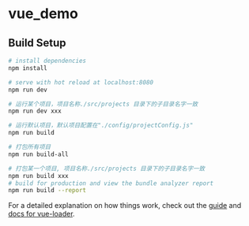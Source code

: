 # vue_demo

>

## Build Setup

``` bash
# install dependencies
npm install

# serve with hot reload at localhost:8080
npm run dev

# 运行某个项目，项目名称./src/projects 目录下的子目录名字一致
npm run dev xxx

# 运行默认项目，默认项目配置在"./config/projectConfig.js"
npm run build

# 打包所有项目
npm run build-all

# 打包某一个项目, 项目名称./src/projects 目录下的子目录名字一致
npm run build xxx
# build for production and view the bundle analyzer report
npm run build --report
```

For a detailed explanation on how things work, check out the [guide](http://vuejs-templates.github.io/webpack/) and [docs for vue-loader](http://vuejs.github.io/vue-loader).
